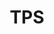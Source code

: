 ---
template: TermDetailPage
title: TPS
description: Transaction per second
aliases: tps, transactions per second
keywords: t, p, s, transactions, per, second
identities: 
    - id: wael-ivie
      role: author
---